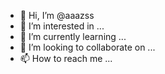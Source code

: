 - 👋 Hi, I’m @aaazss
- 👀 I’m interested in ...
- 🌱 I’m currently learning ...
- 💞️ I’m looking to collaborate on ...
- 📫 How to reach me ...

<!---
aaazss/aaazss is a ✨ special ✨ repository because its `README.md` (this file) appears on your GitHub profile.
You can click the Preview link to take a look at your changes.
--->
